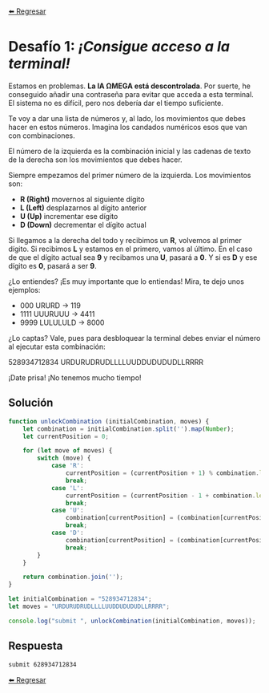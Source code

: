 [⬅️ Regresar](https://github.com/cosmoart/codember)

# Desafío 1: _¡Consigue acceso a la terminal!_

Estamos en problemas. **La IA ΩMEGA está descontrolada**. Por suerte, he conseguido añadir una contraseña para evitar que acceda a esta terminal. El sistema no es difícil, pero nos debería dar el tiempo suficiente.

Te voy a dar una lista de números y, al lado, los movimientos que debes hacer en estos números. Imagina los candados numéricos esos que van con combinaciones.

El número de la izquierda es la combinación inicial y las cadenas de texto de la derecha son los movimientos que debes hacer.

Siempre empezamos del primer número de la izquierda. Los movimientos son:

- **R (Right)**  movernos al siguiente dígito
- **L (Left)**   desplazarnos al dígito anterior
- **U (Up)**     incrementar ese dígito
- **D (Down)**   decrementar el dígito actual

Si llegamos a la derecha del todo y recibimos un **R**, volvemos al primer dígito. Si recibimos **L** y estamos en el primero, vamos al último. En el caso de que el dígito actual sea **9** y recibamos una **U**, pasará a **0**. Y si es **D** y ese dígito es **0**, pasará a ser **9**.

¿Lo entiendes? ¡Es muy importante que lo entiendas! Mira, te dejo unos ejemplos:

- 000 URURD -> 119
- 1111 UUURUUU -> 4411
- 9999 LULULULD -> 8000

¿Lo captas? Vale, pues para desbloquear la terminal debes enviar el número al ejecutar esta combinación:

528934712834 URDURUDRUDLLLLUUDDUDUDUDLLRRRR

¡Date prisa! ¡No tenemos mucho tiempo!



## Solución

```js
function unlockCombination (initialCombination, moves) {
	let combination = initialCombination.split('').map(Number);
	let currentPosition = 0;

	for (let move of moves) {
		switch (move) {
			case 'R':
				currentPosition = (currentPosition + 1) % combination.length;
				break;
			case 'L':
				currentPosition = (currentPosition - 1 + combination.length) % combination.length;
				break;
			case 'U':
				combination[currentPosition] = (combination[currentPosition] + 1) % 10;
				break;
			case 'D':
				combination[currentPosition] = (combination[currentPosition] - 1 + 10) % 10;
				break;
		}
	}

	return combination.join('');
}

let initialCombination = "528934712834";
let moves = "URDURUDRUDLLLLUUDDUDUDUDLLRRRR";

console.log("submit ", unlockCombination(initialCombination, moves));
```

## Respuesta

```bash
submit 628934712834
```

[⬅️ Regresar](https://github.com/cosmoart/codember)
